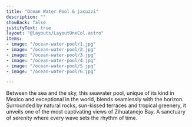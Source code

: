 ```yaml
---
title: "Ocean Water Pool & jacuzzi"
description: ""
showBack: false
justifyText: true
layout: "@layouts/LayoutOneCol.astro"
items:
- image: "/ocean-water-pool/1.jpg"
- image: "/ocean-water-pool/2.jpg"
- image: "/ocean-water-pool/3.jpg"
- image: "/ocean-water-pool/4.jpg"
- image: "/ocean-water-pool/5.jpg"
- image: "/ocean-water-pool/6.jpg"

---
```

Between the sea and the sky, this seawater pool, unique of its kind in Mexico and exceptional in the world, blends seamlessly with the horizon. Surrounded by natural rocks, sun-kissed terraces and tropical greenery, it unveils one of the most captivating views of Zihuatanejo Bay. A sanctuary of serenity where every wave sets the rhythm of time.
